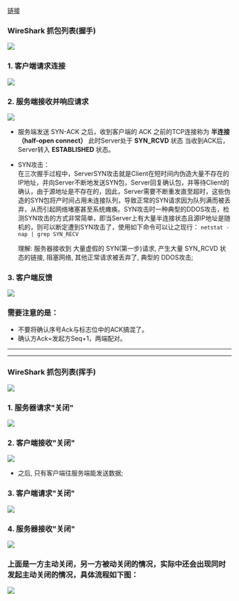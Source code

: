 [链接](https://www.2cto.com/net/201310/251896.html)


### WireShark 抓包列表(握手)
![](https://tva1.sinaimg.cn/large/006y8mN6ly1g9djuomawxj32a805wt9h.jpg)

### 1. 客户端请求连接
![](https://tva1.sinaimg.cn/large/006y8mN6ly1g9dizkp92fj31ac0msgoi.jpg)

### 2. 服务端接收并响应请求
![](https://tva1.sinaimg.cn/large/006y8mN6ly1g9dj0u4z8kj31ac0l3ada.jpg)
* 服务端发送 SYN-ACK 之后，收到客户端的 ACK 之前的TCP连接称为 **半连接（half-open connect）**
此时Server处于 **SYN_RCVD** 状态
当收到ACK后，Server转入 **ESTABLISHED** 状态。


* SYN攻击：\
  在三次握手过程中，ServerSYN攻击就是Client在短时间内伪造大量不存在的IP地址，并向Server不断地发送SYN包，Server回复确认包，并等待Client的确认，由于源地址是不存在的，因此，Server需要不断重发直至超时，这些伪造的SYN包将产时间占用未连接队列，导致正常的SYN请求因为队列满而被丢弃，从而引起网络堵塞甚至系统瘫痪。SYN攻击时一种典型的DDOS攻击，检测SYN攻击的方式非常简单，即当Server上有大量半连接状态且源IP地址是随机的，则可以断定遭到SYN攻击了，使用如下命令可以让之现行：
  `netstat -nap | grep SYN_RECV`

  理解: 服务器接收到 大量虚假的 SYN(第一步)请求, 产生大量 SYN_RCVD 状态的链接, 阻塞网络, 其他正常请求被丢弃了, 典型的 DDOS攻击;

### 3. 客户端反馈
![](https://tva1.sinaimg.cn/large/006y8mN6ly1g9dj1fm4tej31ac0kh77f.jpg)

### 需要注意的是：
* 不要将确认序号Ack与标志位中的ACK搞混了。
* 确认方Ack=发起方Seq+1，两端配对。 


***
***

### WireShark 抓包列表(挥手)
![](https://tva1.sinaimg.cn/large/006y8mN6ly1g9djxnx0snj32a60c8afg.jpg)

### 1. 服务器请求"关闭"
![](https://tva1.sinaimg.cn/large/006y8mN6ly1g9dkizix7xj31ac0fxtag.jpg)

### 2. 客户端接收"关闭"
![](https://tva1.sinaimg.cn/large/006y8mN6ly1g9dkjzh0urj31ac0gnjsx.jpg)
* 之后, 只有客户端往服务端能发送数据;

### 3. 客户端请求"关闭"
![](https://tva1.sinaimg.cn/large/006y8mN6ly1g9dklvk6ljj31ac0fygnd.jpg)

### 4. 服务器接收"关闭"
![](https://tva1.sinaimg.cn/large/006y8mN6ly1g9dkm2xh85j31ac0f6abh.jpg)


### 上面是一方主动关闭，另一方被动关闭的情况，实际中还会出现同时发起主动关闭的情况，具体流程如下图：
![](https://tva1.sinaimg.cn/large/006y8mN6ly1g9dko2rlqwj30dz05bq2x.jpg)